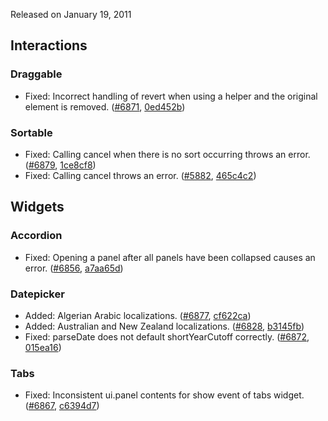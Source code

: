 <script>{
	"title": "jQuery UI 1.8.9 Changelog"
}</script>

Released on January 19, 2011

## Interactions

### Draggable

* Fixed: Incorrect handling of revert when using a helper and the original element is removed. ([#6871](http://bugs.jqueryui.com/ticket/6871), [0ed452b](http://github.com/jquery/jquery-ui/commit/0ed452bf2581a83781c417dffe6ed4e3dbe2d676))

### Sortable

* Fixed: Calling cancel when there is no sort occurring throws an error. ([#6879](http://bugs.jqueryui.com/ticket/6879), [1ce8cf8](http://github.com/jquery/jquery-ui/commit/1ce8cf885f8f83b3c449629acb7124e31f4c71c3))
* Fixed: Calling cancel throws an error. ([#5882](http://bugs.jqueryui.com/ticket/5882), [465c4c2](http://github.com/jquery/jquery-ui/commit/465c4c2cbef33fc4491d862245180b6441875c15))

## Widgets

### Accordion

* Fixed: Opening a panel after all panels have been collapsed causes an error. ([#6856](http://bugs.jqueryui.com/ticket/6856), [a7aa65d](http://github.com/jquery/jquery-ui/commit/a7aa65d1fcbb21f6591985d05e147daa23df60d5))

### Datepicker

* Added: Algerian Arabic localizations. ([#6877](http://bugs.jqueryui.com/ticket/6877), [cf622ca](http://github.com/jquery/jquery-ui/commit/cf622cacd61238e2f5882e9988f47539a860c42e))
* Added: Australian and New Zealand localizations. ([#6828](http://bugs.jqueryui.com/ticket/6828), [b3145fb](http://github.com/jquery/jquery-ui/commit/b3145fb5bcfe6e8f283cb92cb368d094568e02ff))
* Fixed: parseDate does not default shortYearCutoff correctly. ([#6872](http://bugs.jqueryui.com/ticket/6872), [015ea16](http://github.com/jquery/jquery-ui/commit/015ea163d1995f5a3f42fd394d9db3abdc0fa16a))

### Tabs

* Fixed: Inconsistent ui.panel contents for show event of tabs widget. ([#6867](http://bugs.jqueryui.com/ticket/6867), [c6394d7](http://github.com/jquery/jquery-ui/commit/c6394d7afae12739a6302fd84cf15d7e7a2cc482))
